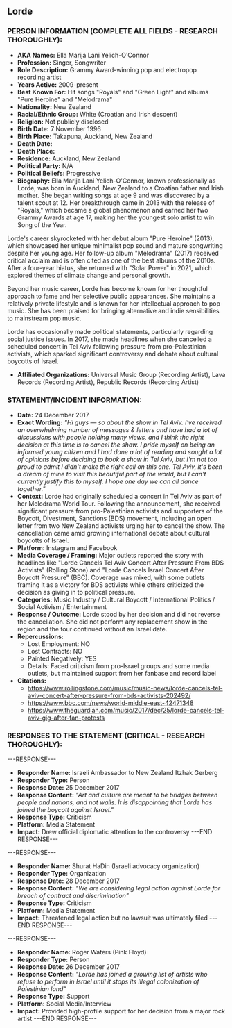 ## Lorde

### PERSON INFORMATION (COMPLETE ALL FIELDS - RESEARCH THOROUGHLY):

- **AKA Names:** Ella Marija Lani Yelich-O'Connor
- **Profession:** Singer, Songwriter
- **Role Description:** Grammy Award-winning pop and electropop recording artist
- **Years Active:** 2009-present
- **Best Known For:** Hit songs "Royals" and "Green Light" and albums "Pure Heroine" and "Melodrama"
- **Nationality:** New Zealand
- **Racial/Ethnic Group:** White (Croatian and Irish descent)
- **Religion:** Not publicly disclosed
- **Birth Date:** 7 November 1996
- **Birth Place:** Takapuna, Auckland, New Zealand
- **Death Date:** 
- **Death Place:** 
- **Residence:** Auckland, New Zealand
- **Political Party:** N/A
- **Political Beliefs:** Progressive
- **Biography:** Ella Marija Lani Yelich-O'Connor, known professionally as Lorde, was born in Auckland, New Zealand to a Croatian father and Irish mother. She began writing songs at age 9 and was discovered by a talent scout at 12. Her breakthrough came in 2013 with the release of "Royals," which became a global phenomenon and earned her two Grammy Awards at age 17, making her the youngest solo artist to win Song of the Year.

Lorde's career skyrocketed with her debut album "Pure Heroine" (2013), which showcased her unique minimalist pop sound and mature songwriting despite her young age. Her follow-up album "Melodrama" (2017) received critical acclaim and is often cited as one of the best albums of the 2010s. After a four-year hiatus, she returned with "Solar Power" in 2021, which explored themes of climate change and personal growth.

Beyond her music career, Lorde has become known for her thoughtful approach to fame and her selective public appearances. She maintains a relatively private lifestyle and is known for her intellectual approach to pop music. She has been praised for bringing alternative and indie sensibilities to mainstream pop music.

Lorde has occasionally made political statements, particularly regarding social justice issues. In 2017, she made headlines when she cancelled a scheduled concert in Tel Aviv following pressure from pro-Palestinian activists, which sparked significant controversy and debate about cultural boycotts of Israel.

- **Affiliated Organizations:** Universal Music Group (Recording Artist), Lava Records (Recording Artist), Republic Records (Recording Artist)

### STATEMENT/INCIDENT INFORMATION:
- **Date:** 24 December 2017
- **Exact Wording:** *"Hi guys — so about the show in Tel Aviv. I've received an overwhelming number of messages & letters and have had a lot of discussions with people holding many views, and I think the right decision at this time is to cancel the show. I pride myself on being an informed young citizen and I had done a lot of reading and sought a lot of opinions before deciding to book a show in Tel Aviv, but I'm not too proud to admit I didn't make the right call on this one. Tel Aviv, it's been a dream of mine to visit this beautiful part of the world, but I can't currently justify this to myself. I hope one day we can all dance together."*
- **Context:** Lorde had originally scheduled a concert in Tel Aviv as part of her Melodrama World Tour. Following the announcement, she received significant pressure from pro-Palestinian activists and supporters of the Boycott, Divestment, Sanctions (BDS) movement, including an open letter from two New Zealand activists urging her to cancel the show. The cancellation came amid growing international debate about cultural boycotts of Israel.
- **Platform:** Instagram and Facebook
- **Media Coverage / Framing:** Major outlets reported the story with headlines like "Lorde Cancels Tel Aviv Concert After Pressure From BDS Activists" (Rolling Stone) and "Lorde Cancels Israel Concert After Boycott Pressure" (BBC). Coverage was mixed, with some outlets framing it as a victory for BDS activists while others criticized the decision as giving in to political pressure.
- **Categories:** Music Industry / Cultural Boycott / International Politics / Social Activism / Entertainment
- **Response / Outcome:** Lorde stood by her decision and did not reverse the cancellation. She did not perform any replacement show in the region and the tour continued without an Israel date.
- **Repercussions:**
  - Lost Employment: NO
  - Lost Contracts: NO
  - Painted Negatively: YES
  - Details: Faced criticism from pro-Israel groups and some media outlets, but maintained support from her fanbase and record label
- **Citations:** 
  - https://www.rollingstone.com/music/music-news/lorde-cancels-tel-aviv-concert-after-pressure-from-bds-activists-202492/
  - https://www.bbc.com/news/world-middle-east-42471348
  - https://www.theguardian.com/music/2017/dec/25/lorde-cancels-tel-aviv-gig-after-fan-protests

### RESPONSES TO THE STATEMENT (CRITICAL - RESEARCH THOROUGHLY):

---RESPONSE---
- **Responder Name:** Israeli Ambassador to New Zealand Itzhak Gerberg
- **Responder Type:** Person
- **Response Date:** 25 December 2017
- **Response Content:** *"Art and culture are meant to be bridges between people and nations, and not walls. It is disappointing that Lorde has joined the boycott against Israel."*
- **Response Type:** Criticism
- **Platform:** Media Statement
- **Impact:** Drew official diplomatic attention to the controversy
---END RESPONSE---

---RESPONSE---
- **Responder Name:** Shurat HaDin (Israeli advocacy organization)
- **Responder Type:** Organization
- **Response Date:** 28 December 2017
- **Response Content:** *"We are considering legal action against Lorde for breach of contract and discrimination"*
- **Response Type:** Criticism
- **Platform:** Media Statement
- **Impact:** Threatened legal action but no lawsuit was ultimately filed
---END RESPONSE---

---RESPONSE---
- **Responder Name:** Roger Waters (Pink Floyd)
- **Responder Type:** Person
- **Response Date:** 26 December 2017
- **Response Content:** *"Lorde has joined a growing list of artists who refuse to perform in Israel until it stops its illegal colonization of Palestinian land"*
- **Response Type:** Support
- **Platform:** Social Media/Interview
- **Impact:** Provided high-profile support for her decision from a major rock artist
---END RESPONSE---